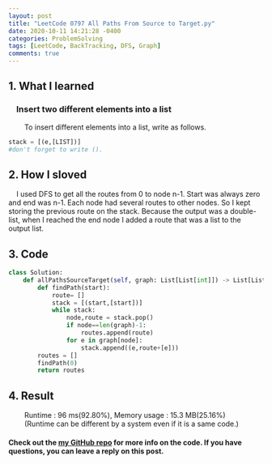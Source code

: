 ```yaml
---
layout: post
title: "LeetCode 0797 All Paths From Source to Target.py"
date: 2020-10-11 14:21:28 -0400
categories: ProblemSolving
tags: [LeetCode, BackTracking, DFS, Graph]
comments: true
---
```


## 1. What I learned
### &nbsp;&nbsp;&nbsp;&nbsp;Insert two different elements into a list
&nbsp;&nbsp;&nbsp;&nbsp;&nbsp;&nbsp;&nbsp;&nbsp;To insert different elements into a list, write as follows.
```python
stack = [(e,[LIST])]
#don't forget to write ().
```

## 2. How I sloved
&nbsp;&nbsp;&nbsp;&nbsp;I used DFS to get all the routes from 0 to node n-1. Start was always zero and end was n-1. Each node had several routes to other nodes. So I kept storing the previous route on the stack. Because the output was a double-list, when I reached the end node I added a route that was a list to the output list.

## 3. Code
```python
class Solution:
    def allPathsSourceTarget(self, graph: List[List[int]]) -> List[List[int]]:
        def findPath(start):
            route= []
            stack = [(start,[start])]
            while stack:
                node,route = stack.pop()
                if node==len(graph)-1:
                    routes.append(route)
                for e in graph[node]:
                    stack.append((e,route+[e]))
        routes = []
        findPath(0)
        return routes
```

## 4. Result
&nbsp;&nbsp;&nbsp;&nbsp;&nbsp;&nbsp;&nbsp;&nbsp;Runtime : 96 ms(92.80%), Memory usage : 15.3 MB(25.16%)  
&nbsp;&nbsp;&nbsp;&nbsp;&nbsp;&nbsp;&nbsp;&nbsp;(Runtime can be different by a system even if it is a same code.)

#### Check out the [my GitHub repo][hyuk-gh] for more info on the code. If you have questions, you can leave a reply on this post.

[hyuk-gh]:   https://github.com/dlgur1994/StudyAlgorithms

